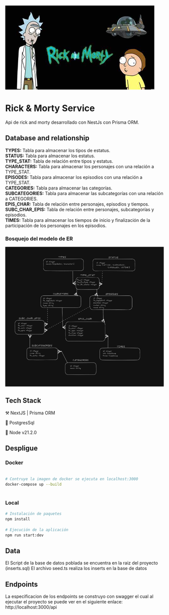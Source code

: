 ![Rick and Morty](imgs/rickandmorty.jpeg)

# Rick & Morty Service

Api de rick and morty desarrollado con NestJs con Prisma ORM.

## Database and relationship

**TYPES:** Tabla para almacenar los tipos de estatus.  
**STATUS:** Tabla para almacenar los estatus.  
**TYPE_STAT:** Tabla de relación entre tipos y estatus.  
**CHARACTERS:** Tabla para almacenar los personajes con una relación a TYPE_STAT.  
**EPISODES:** Tabla para almacenar los episodios con una relación a TYPE_STAT.  
**CATEGORIES:** Tabla para almacenar las categorías.  
**SUBCATEGORIES:** Tabla para almacenar las subcategorías con una relación a CATEGORIES.  
**EPIS_CHAR:** Tabla de relación entre personajes, episodios y tiempos.  
**SUBC_CHAR_EPIS:** Tabla de relación entre personajes, subcategorías y episodios.  
**TIMES:** Tabla para almacenar los tiempos de inicio y finalización de la participación de los personajes en los episodios.

### Bosquejo del modelo de ER

![ER](imgs/2.png)

## Tech Stack

⚒️ NextJS | Prisma ORM

🔮 PostgresSql

💚 Node v21.2.0

## Despligue

### Docker

```bash

# Contruye la imagen de docker se ejecuta en localhost:3000
docker-compose up --build



```

### Local

```bash
# Instalación de paquetes
npm install

# Ejecución de la aplicación
npm run start:dev
```

## Data

El Script de la base de datos poblada se encuentra en la raiz del proyecto (inserts.sql)
El archivo seed.ts realiza los inserts en la base de datos

## Endpoints

La especificacion de los endpoints se construyo con swagger el cual al ejecutar el proyecto se puede ver en el siguiente enlace: http://localhost:3000/api
